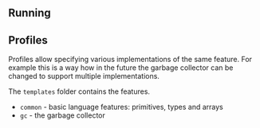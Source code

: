 
## Running

## Profiles

Profiles allow specifying various implementations of the same feature.
For example this is a way how in the future the garbage collector can
be changed to support multiple implementations.

The `templates` folder contains the features.
- `common` - basic language features: primitives, types and arrays
- `gc` - the garbage collector